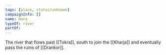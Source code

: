 ```yaml
---
tags: [place, status/unknown]
campaignInfo: []
name: Hara
typeOf: river
partOf:
---
```


The river that flows past [[Tokra]], south to join the [[Kharja]] and eventually pass the ruins of [[Drankor]].

